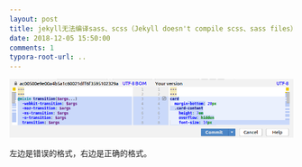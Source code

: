 ```yaml
---
layout: post
title: jekyll无法编译sass、scss（Jekyll doesn't compile scss、sass files）
date: 2018-12-05 15:50:00
comments: 1
typora-root-url: ..
---
```


![1543995744110](/assets/blog_res/jekyll-sass-doesnotwork.png)

左边是错误的格式，右边是正确的格式。
